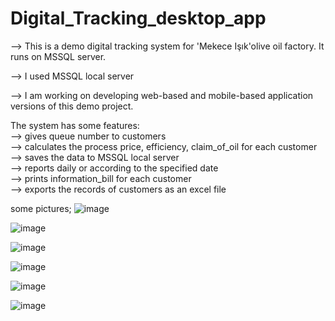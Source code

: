 # Digital_Tracking_desktop_app

--> This is a demo digital tracking system for 'Mekece Işık'olive oil factory. It runs on MSSQL server.

--> I used MSSQL local server

--> I am working on developing web-based and mobile-based application versions of this demo project.

The system has some features: </br>
  --> gives queue number to customers </br>
  --> calculates the process price, efficiency, claim_of_oil for each customer </br>
  --> saves the data to MSSQL local server </br>
  --> reports daily or according to the specified date </br>
  --> prints information_bill for each customer </br>
  --> exports the records of customers as an excel file </br>

some pictures;
![image](https://github.com/user-attachments/assets/024538bf-f90f-46b7-803c-ac32f8f85a1c)

![image](https://github.com/user-attachments/assets/1dfc9d67-9572-4adc-ae5d-ec1feeffb2ab)

![image](https://github.com/user-attachments/assets/8d333708-b1da-4f9d-bb46-a6b1abc98b30)

![image](https://github.com/user-attachments/assets/23aae21d-8509-4bbd-90bf-1817ae4ade60)

![image](https://github.com/user-attachments/assets/c10ec531-5bf1-4910-849b-7fc4c24d65b6)

![image](https://github.com/user-attachments/assets/db9e6567-c5ce-4134-a430-3076d86c230f)
